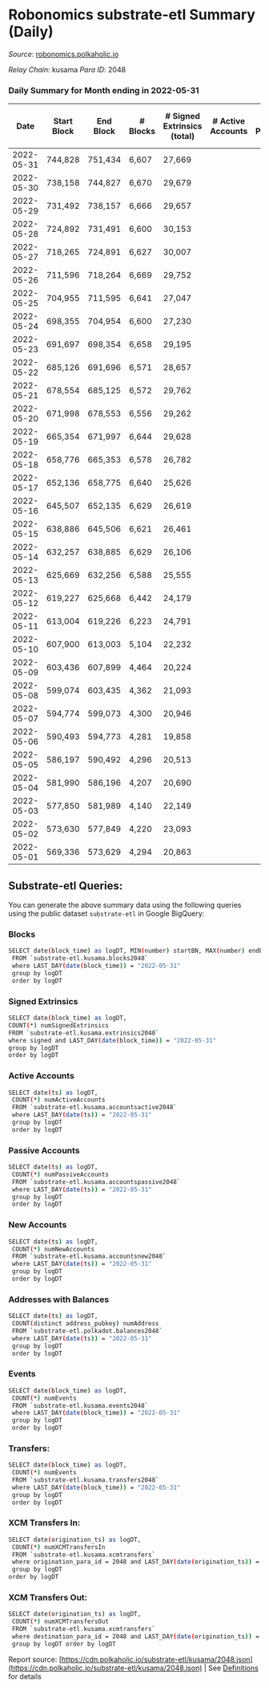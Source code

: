# Robonomics substrate-etl Summary (Daily)

_Source_: [robonomics.polkaholic.io](https://robonomics.polkaholic.io)

*Relay Chain*: kusama
*Para ID*: 2048



### Daily Summary for Month ending in 2022-05-31


| Date | Start Block | End Block | # Blocks | # Signed Extrinsics (total) | # Active Accounts | # Passive | # New | # Addresses with Balances | # Events | # Transfers | # XCM Transfers In | # XCM Transfers Out | Issues | 
| ---- | ----------- | --------- | -------- | --------------------------- | ----------------- | --------- | ----- | ------------------------- | -------- | ----------- | ------------------ | ------------------- | ------ |
| 2022-05-31 | 744,828 | 751,434 | 6,607 | 27,669 |  |  |  | 2,564 | 120,986 |   |   |   |  |
| 2022-05-30 | 738,158 | 744,827 | 6,670 | 29,679 |  |  |  | 2,563 | 130,961 | 7 ($1,821.98) |   |   |  |
| 2022-05-29 | 731,492 | 738,157 | 6,666 | 29,657 |  |  |  | 2,562 | 131,768 | 2 ($175.61) |   |   |  |
| 2022-05-28 | 724,892 | 731,491 | 6,600 | 30,153 |  |  |  | 2,562 | 132,939 | 9 ($26,685.34) |   |   |  |
| 2022-05-27 | 718,265 | 724,891 | 6,627 | 30,007 |  |  |  | 2,561 | 132,649 | 1 ($12.30) |   |   |  |
| 2022-05-26 | 711,596 | 718,264 | 6,669 | 29,752 |  |  |  | 2,561 | 131,981 | 3  |   |   |  |
| 2022-05-25 | 704,955 | 711,595 | 6,641 | 27,047 |  |  |  | 2,561 | 119,436 | 6  |   |   |  |
| 2022-05-24 | 698,355 | 704,954 | 6,600 | 27,230 |  |  |  | 2,561 | 120,565 | 6 ($713.51) |   |   |  |
| 2022-05-23 | 691,697 | 698,354 | 6,658 | 29,195 |  |  |  | 2,561 | 130,040 | 8 ($6,527.84) |   |   |  |
| 2022-05-22 | 685,126 | 691,696 | 6,571 | 28,657 |  |  |  | 2,558 | 128,295 | 8 ($20.29) |   |   |  |
| 2022-05-21 | 678,554 | 685,125 | 6,572 | 29,762 |  |  |  | 2,557 | 131,619 | 4 ($3.14) |   |   |  |
| 2022-05-20 | 671,998 | 678,553 | 6,556 | 29,262 |  |  |  | 2,557 | 129,489 | 3 ($190.47) |   |   |  |
| 2022-05-19 | 665,354 | 671,997 | 6,644 | 29,628 |  |  |  | 2,557 | 130,761 | 7 ($310.23) |   |   |  |
| 2022-05-18 | 658,776 | 665,353 | 6,578 | 26,782 |  |  |  | 2,552 | 118,133 | 6 ($11,227.73) |   |   |  |
| 2022-05-17 | 652,136 | 658,775 | 6,640 | 25,626 |  |  |  | 2,552 | 111,073 | 8 ($49.57) |   |   |  |
| 2022-05-16 | 645,507 | 652,135 | 6,629 | 26,619 |  |  |  | 2,549 | 113,880 | 7 ($2,419.02) |   |   |  |
| 2022-05-15 | 638,886 | 645,506 | 6,621 | 26,461 |  |  |  | 2,548 | 113,356 | 2 ($46.79) |   |   |  |
| 2022-05-14 | 632,257 | 638,885 | 6,629 | 26,106 |  |  |  | 2,548 | 112,380 | 6 ($2,958.52) |   |   |  |
| 2022-05-13 | 625,669 | 632,256 | 6,588 | 25,555 |  |  |  | 2,548 | 110,540 | 4  |   |   |  |
| 2022-05-12 | 619,227 | 625,668 | 6,442 | 24,179 |  |  |  | 2,548 | 105,610 | 2 ($142.47) |   |   |  |
| 2022-05-11 | 613,004 | 619,226 | 6,223 | 24,791 |  |  |  | 2,546 | 106,358 | 5 ($1,892.29) |   |   |  |
| 2022-05-10 | 607,900 | 613,003 | 5,104 | 22,232 |  |  |  | 2,546 | 92,986 | 1  |   |   |  |
| 2022-05-09 | 603,436 | 607,899 | 4,464 | 20,224 |  |  |  | 2,546 | 83,797 | 2  |   |   |  |
| 2022-05-08 | 599,074 | 603,435 | 4,362 | 21,093 |  |  |  | 2,545 | 86,034 | 2 ($176.47) |   |   |  |
| 2022-05-07 | 594,774 | 599,073 | 4,300 | 20,946 |  |  |  | 2,545 | 85,159 | 3  |   |   |  |
| 2022-05-06 | 590,493 | 594,773 | 4,281 | 19,858 |  |  |  | 2,545 | 81,861 | 5 ($168.71) |   |   |  |
| 2022-05-05 | 586,197 | 590,492 | 4,296 | 20,513 |  |  |  | 2,545 | 83,807 | 2  |   |   |  |
| 2022-05-04 | 581,990 | 586,196 | 4,207 | 20,690 |  |  |  | 2,545 | 83,973 | 3  |   |   |  |
| 2022-05-03 | 577,850 | 581,989 | 4,140 | 22,149 |  |  |  | 2,544 | 91,289 | 1 ($28.65) |   |   |  |
| 2022-05-02 | 573,630 | 577,849 | 4,220 | 23,093 |  |  |  | 2,544 | 95,570 | 5 ($2,321.72) |   |   |  |
| 2022-05-01 | 569,336 | 573,629 | 4,294 | 20,863 |  |  |  | 2,544 | 84,851 | 1 ($838.20) |   |   |  |

## Substrate-etl Queries:
You can generate the above summary data using the following queries using the public dataset `substrate-etl` in Google BigQuery:

### Blocks
```bash
SELECT date(block_time) as logDT, MIN(number) startBN, MAX(number) endBN, COUNT(*) numBlocks 
 FROM `substrate-etl.kusama.blocks2048`  
 where LAST_DAY(date(block_time)) = "2022-05-31" 
 group by logDT 
 order by logDT
```

### Signed Extrinsics
```bash
SELECT date(block_time) as logDT, 
COUNT(*) numSignedExtrinsics 
FROM `substrate-etl.kusama.extrinsics2048`  
where signed and LAST_DAY(date(block_time)) = "2022-05-31" 
group by logDT 
order by logDT
```

### Active Accounts
```bash
SELECT date(ts) as logDT, 
 COUNT(*) numActiveAccounts 
 FROM `substrate-etl.kusama.accountsactive2048` 
 where LAST_DAY(date(ts)) = "2022-05-31" 
 group by logDT 
 order by logDT
```

### Passive Accounts
```bash
SELECT date(ts) as logDT, 
 COUNT(*) numPassiveAccounts 
 FROM `substrate-etl.kusama.accountspassive2048` 
 where LAST_DAY(date(ts)) = "2022-05-31" 
 group by logDT 
 order by logDT
```

### New Accounts
```bash
SELECT date(ts) as logDT, 
 COUNT(*) numNewAccounts 
 FROM `substrate-etl.kusama.accountsnew2048` 
 where LAST_DAY(date(ts)) = "2022-05-31" 
 group by logDT
 order by logDT
```

### Addresses with Balances
```bash
SELECT date(ts) as logDT,
 COUNT(distinct address_pubkey) numAddress 
 FROM `substrate-etl.polkadot.balances2048` 
 where LAST_DAY(date(ts)) = "2022-05-31" 
 group by logDT 
 order by logDT
```

### Events
```bash
SELECT date(block_time) as logDT, 
 COUNT(*) numEvents 
 FROM `substrate-etl.kusama.events2048` 
 where LAST_DAY(date(block_time)) = "2022-05-31" 
 group by logDT 
 order by logDT
```

### Transfers:
```bash
SELECT date(block_time) as logDT, 
 COUNT(*) numEvents 
 FROM `substrate-etl.kusama.transfers2048` 
 where LAST_DAY(date(block_time)) = "2022-05-31" 
 group by logDT 
 order by logDT
```

### XCM Transfers In:
```bash
SELECT date(origination_ts) as logDT, 
 COUNT(*) numXCMTransfersIn 
 FROM `substrate-etl.kusama.xcmtransfers` 
 where origination_para_id = 2048 and LAST_DAY(date(origination_ts)) = "2022-05-31" 
 group by logDT 
order by logDT
```

### XCM Transfers Out:
```bash
SELECT date(origination_ts) as logDT, 
 COUNT(*) numXCMTransfersOut 
 FROM `substrate-etl.kusama.xcmtransfers` 
 where destination_para_id = 2048 and LAST_DAY(date(origination_ts)) = "2022-05-31" 
 group by logDT order by logDT
```


Report source: [https://cdn.polkaholic.io/substrate-etl/kusama/2048.json](https://cdn.polkaholic.io/substrate-etl/kusama/2048.json) | See [Definitions](/DEFINITIONS.md) for details
